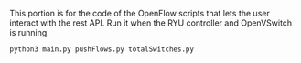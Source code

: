 This portion is for the code of the OpenFlow scripts that lets the user interact with the rest API. Run it when the RYU controller and OpenVSwitch is running.

```
python3 main.py pushFlows.py totalSwitches.py
```